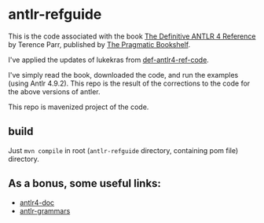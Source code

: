 # antlr-refguide

This is the code associated with the book [The Definitive ANTLR 4 Reference](https://pragprog.com/book/tpantlr2/the-definitive-antlr-4-reference) by Terence Parr, published by [The Pragmatic Bookshelf](https://pragprog.com).

I've applied the updates of lukekras from [def-antlr4-ref-code](https://github.com/lukekras/def-antlr4-ref-code).

I've simply read the book, downloaded the code, and run the examples (using Antlr 4.9.2). This repo is the result of the corrections to the code for the above versions of antler.

This repo is mavenized project of the code.

## build

Just `mvn compile` in root (`antlr-refguide` directory, containing pom file) directory.

## As a bonus, some useful links:

- [antlr4-doc](https://github.com/antlr/antlr4/tree/master/doc)
- [antlr-grammars](https://github.com/antlr/grammars-v4)

